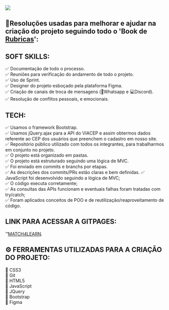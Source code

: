 <img src="https://i.imgur.com/xRC84Ex.png" align="center">

## 📝Resoluções usadas para melhorar e ajudar na criação do projeto seguindo todo o 'Book de [Rubricas](https://cdn.discordapp.com/attachments/950854418453102592/976471796863864842/Resilia_Web_Dev_Rubrica_Modulo_2.pdf)':

## SOFT SKILLS:
✅ Documentação de todo o processo. <br>
✅ Reuniões para verificação do andamento de todo o projeto. <br>
✅ Uso de Sprint. <br>
✅ Designer do projeto esboçado pela plataforma Figma. <br>
✅ Criação de canais de troca de mensagens (📲Whatsapp e 💻Discord). <br>
✅ Resolução de conflitos pessoais, e emocionais.

## TECH:
✅ Usamos o framework Bootstrap. <br>
✅ Usamos jQuery.ajax para a API do VIACEP e assim obtermos dados referente ao CEP dos usuários que preenchem o cadastro em nosso site. <br>
✅ Repositório público utilizado com todos os integrantes, para trabalharmos em conjunto no projeto. <br>
✅ O projeto está organizado em pastas. <br>
✅ O projeto está estruturado seguindo uma lógica de MVC. <br>
✅ Foi enviado em commits e branchs por etapas. <br>
✅ As descrições dos commits/PRs estão claras e bem definidas.
✅ JavaScript foi desenvolvido seguindo a lógica de MVC; <br>
✅ O código executa corretamente; <br>
✅ As consultas das APIs funcionam e eventuais falhas foram tratadas com try/catch; <br>
✅ Foram aplicados conceitos de POO e de reutilização/reaproveitamento de código. <br>


## LINK PARA ACESSAR A GITPAGES:
 ™[MATCH4LEARN](https://systemilc.github.io/match4learn/).

## ⚙ FERRAMENTAS UTILIZADAS PARA A CRIAÇÃO DO PROJETO:

🔹 CSS3 <br>
🔹 Git <br>
🔹 HTML5 <br>
🔹 JavaScript <br>
🔹 JQuery <br>
🔹 Bootstrap <br>
🔹 Figma <br>
